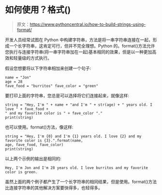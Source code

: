 # 如何使用？格式()

> 原文：<https://www.pythoncentral.io/how-to-build-strings-using-format/>

开发人员经常试图在 Python 中构建字符串，方法是将一串字符串连接在一起，形成一个长字符串，这肯定可行，但并不完全理想。Python 的。format()方法允许您执行与连接字符串(将一串字符串加在一起)基本相同的效果，但是以一种更加高效和轻量级的方式执行。

假设您想要将以下字符串相加来创建一个句子:

```
name = "Jon"  
age = 28  
fave_food = "burritos" fave_color = "green" 
```

要打印上面的字符串，您总是可以选择将它们连接起来，就像这样:

```
string = "Hey, I'm " + name + "and I'm " + str(age) + " years old. I love " + fave_food + 
" and my favorite color is " + fave_color "."  
print(string) 
```

也可以使用。format()方法，像这样:

```
string = "Hey, I'm {0} and I'm {1} years old. I love {2} and my favorite color is {3}.".format(name, 
age, fave_food, fave_color)
print(string) 
```

以上两个示例的输出是相同的:

```
Hey, I'm Jon and I'm 28 years old. I love burritos and my favorite color is green.
```

虽然上面的两个例子都产生了一个长字符串的相同结果，但是使用。format()方法比连接字符串的其他解决方案要快得多，也轻得多。